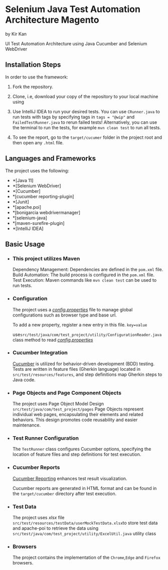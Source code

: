 # Selenium Java Test Automation Architecture Magento
by Kir Kan

UI Test Automation Architecture using Java Cucumber and Selenium WebDriver  



## Installation Steps

In order to use the framework:

1. Fork the repository.

2. Clone, i.e, download your copy of the repository to your local machine using

3. Use IntelliJ IDEA to run your desired tests.
You can use `CRunner.java` to run tests with tags by specifying tags in `tags = "@wip"` and `FailedTestRunner.java` to rerun failed tests! Alternatively, you can use the terminal to run the tests, for example `mvn clean test` to run all tests.   
4. To see the report, go to the `target/cucumer` folder in the project root and then open any `.html` file.

## Languages and Frameworks

The project uses the following:

- *[Java 11]
- *[Selenium WebDriver]
- *[Cucumber]
- *[cucumber reporting-plugin]
- *[Junit]
- *[apache.poi]
- *[bonigarcia webdrivermanager]
- *[selenium-java]
- *[maven-surefire-plugin]
- *[IntelliJ IDEA]


## Basic Usage

- ### This project utilizes Maven

  Dependency Management: Dependencies are defined in the `pom.xml` file.
  Build Automation: The build process is configured in the `pom.xml` file.
  Test Execution: Maven commands like `mvn clean test` can be used to run tests.

- ### Configuration
  The project uses a [*config.properties*](config.properties) file to manage global configurations such as browser type and base url.

    To add a new property, register a new entry in this file.
      ```
      key=value
      ```

  use`src/test/java/com/test_project/utility/ConfigurationReader.java` class method to read [*config.properties*](config.properties)
    
- ### Cucumber Integration

    [Cucumber](https://cucumber.io/) is utilized for behavior-driven development (BDD) testing. Tests are written in feature files (Gherkin language) located in `src/test/resources/features`, and step definitions map Gherkin steps to Java code.

- ### Page Objects and Page Component Objects
  The project uses Page Object Model Design
  `src/test/java/com/test_project/pages`
  Page Objects represent individual web pages, encapsulating their elements and related behaviors. This design promotes code reusability and easier maintenance.
- ### Test Runner Configuration

    The `TestRunner` class configures Cucumber options, specifying the location of feature files and step definitions for test execution.

- ###  Cucumber Reports

    [Cucumber Reporting](https://cucumber.io/docs/cucumber/reporting/) enhances test result visualization.

    Cucumber reports are generated in HTML format and can be found in the `target/cucumber` directory after test execution.

  
- ### Test Data
  The project uses *xlsx* file `src/test/resources/testData/userMockTestData.xlsx`to store test data and apache-poi to retrieve the data using `src/test/java/com/test_project/utility/ExcelUtil.java` utility class
    

- ### Browsers
  The project contains the implementation of the `Chrome`,`Edge` and `Firefox` browsers. 



